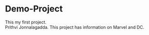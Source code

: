 # Demo-Project
This my first project.
<br>
Prithvi Jonnalagadda.
This project has information on Marvel and DC.